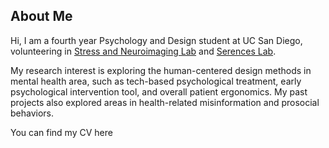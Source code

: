 ## About Me

Hi, I am a fourth year Psychology and Design student at UC San Diego, volunteering in [Stress and Neuroimaging Lab](https://medschool.ucsd.edu/som/psychiatry/research/snl/pages/default.aspx) and [Serences Lab](https://serenceslab.ucsd.edu/home).  

My research interest is exploring the human-centered design methods in mental health area, such as tech-based psychological treatment, early psychological intervention tool, and overall patient ergonomics. My past projects also explored areas in health-related misinformation and prosocial behaviors. 

You can find my CV here

